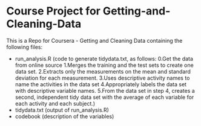 Course Project for Getting-and-Cleaning-Data
=========================
This is a Repo for Coursera - Getting and Cleaning Data containing the following files:
- run_analysis.R (code to generate tidydata.txt, as follows:
    0.Get the data from online source
    1.Merges the training and the test sets to create one data set.
    2.Extracts only the measurements on the mean and standard deviation for each measurement. 
    3.Uses descriptive activity names to name the activities in the data set
    4.Appropriately labels the data set with descriptive variable names. 
    5.From the data set in step 4, creates a second, independent tidy data set with the average of each variable for each activity and each subject.)
- tidydata.txt (output of run_analysis.R)
- codebook (description of the variables)
